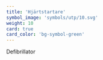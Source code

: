 ```yaml
---
title: 'Hjärtstartare'
symbol_image: 'symbols/utp/10.svg'
weight: 10
card: true
card_color: 'bg-symbol-green'
---
```


Defibrillator